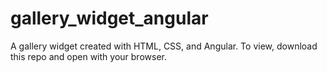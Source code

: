 # gallery_widget_angular

A gallery widget created with HTML, CSS, and Angular. To view, download this repo and open with your browser.

